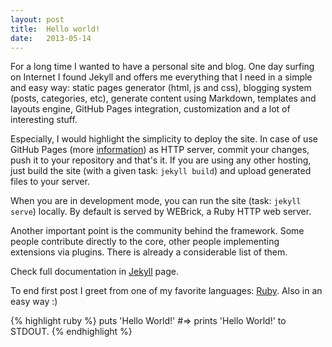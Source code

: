 ```yaml
---
layout: post
title:  Hello world!
date:   2013-05-14
---
```


For a long time I wanted to have a personal site and blog. One day surfing on Internet I found Jekyll and offers me everything that I need in a simple and easy way: static pages generator (html, js and css), blogging system (posts, categories, etc), generate content using Markdown, templates and layouts engine, GitHub Pages integration, customization and a lot of interesting stuff.

Especially, I would highlight the simplicity to deploy the site. In case of use GitHub Pages (more <a href="http://pages.github.com/" target="_blank">information</a>) as HTTP server, commit your changes, push it to your repository and that's it. If you are using any other hosting, just build the site (with a given task: `jekyll build`) and upload generated files to your server.

When you are in development mode, you can run the site (task: `jekyll serve`) locally. By default is served by WEBrick, a Ruby HTTP web server.

Another important point is the community behind the framework. Some people contribute directly to the core, other people implementing extensions via plugins. There is already a considerable list of them.

Check full documentation in <a href="http://jekyllrb.com/" target="_blank">Jekyll</a> page.

To end first post I greet from one of my favorite languages: <a href="http://www.ruby-lang.org" target="_blank">Ruby</a>. Also in an easy way :)

{% highlight ruby %}
puts 'Hello World!'
#=> prints 'Hello World!' to STDOUT.
{% endhighlight %}

